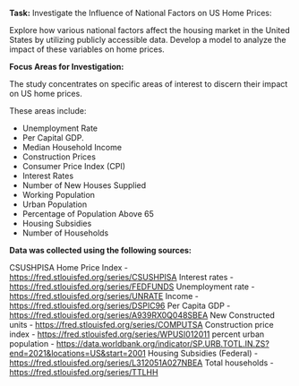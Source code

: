 **Task:** Investigate the Influence of National Factors on US Home Prices:

Explore how various national factors affect the housing market in the United States by utilizing publicly accessible data. Develop a model to analyze the impact of these variables on home prices.

**Focus Areas for Investigation:**

The study concentrates on specific areas of interest to discern their impact on US home prices.

These areas include:

*  Unemployment Rate
*  Per Capital GDP.
*  Median Household Income
*  Construction Prices
*  Consumer Price Index (CPI)
*  Interest Rates
*  Number of New Houses Supplied
*  Working Population
*  Urban Population
*  Percentage of Population Above 65
*  Housing Subsidies
*  Number of Households

**Data was collected using the following sources:**

CSUSHPISA Home Price Index - https://fred.stlouisfed.org/series/CSUSHPISA
Interest rates - https://fred.stlouisfed.org/series/FEDFUNDS
Unemployment rate - https://fred.stlouisfed.org/series/UNRATE
Income - https://fred.stlouisfed.org/series/DSPIC96
Per Capita GDP - https://fred.stlouisfed.org/series/A939RX0Q048SBEA
New Constructed units - https://fred.stlouisfed.org/series/COMPUTSA
Construction price index - https://fred.stlouisfed.org/series/WPUSI012011
percent urban population - https://data.worldbank.org/indicator/SP.URB.TOTL.IN.ZS?end=2021&locations=US&start=2001
Housing Subsidies (Federal) - https://fred.stlouisfed.org/series/L312051A027NBEA
Total households - https://fred.stlouisfed.org/series/TTLHH
